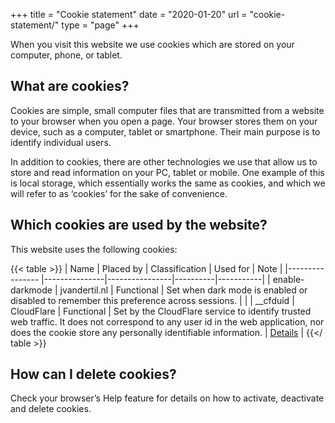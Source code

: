 +++
title = "Cookie statement"
date  = "2020-01-20"
url   = "cookie-statement/"
type = "page"
+++

When you visit this website we use cookies which are stored on your computer, phone, or tablet.

## What are cookies?
Cookies are simple, small computer files that are transmitted from a website to your browser when you open a page. 
Your browser stores them on your device, such as a computer, tablet or smartphone. Their main purpose is to identify individual users.

In addition to cookies, there are other technologies we use that allow us to store and read information on your PC, tablet or mobile. 
One example of this is local storage, which essentially works the same as cookies, and which we will refer to as ‘cookies’ for the sake of convenience.

## Which cookies are used by the website?

This website uses the following cookies:

{{< table >}}
| Name            | Placed by     | Classification | Used for | Note |
|---------------- |---------------|----------------|----------|-----------|
| enable-darkmode | jvandertil.nl | Functional     | Set when dark mode is enabled or disabled to remember this preference across sessions. | |
| __cfduid        | CloudFlare    | Functional     | Set by the CloudFlare service to identify trusted web traffic. It does not correspond to any user id in the web application, nor does the cookie store any personally identifiable information. | [Details](https://support.cloudflare.com/hc/en-us/articles/200170156-Understanding-the-Cloudflare-Cookies#12345682) |
{{</ table >}}

## How can I delete cookies?

Check your browser’s Help feature for details on how to activate, deactivate and delete cookies.
